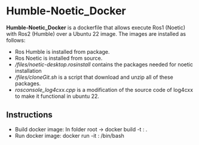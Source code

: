 # Humble-Noetic_Docker


**Humble-Noetic_Docker** is a dockerfile that allows execute Ros1 (Noetic) with Ros2 (Humble) over a Ubuntu 22 image.
The images are installed as follows:

- Ros Humble is installed from package.
- Ros Noetic is installed from source.
- */files/noetic-desktop.rosinstall* contains the packages needed for noetic installation
- */files/cloneGit.sh* is a script that download and unzip all of these packages.
- *rosconsole_log4cxx.cpp* is a modification of the source code of log4cxx to make it functional in ubuntu 22.

## Instructions

- Build docker image: In folder root -> docker build -t <imageName>:<imageTag> .
- Run docker image: docker run -it <imageName>:<imageTag> /bin/bash